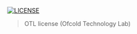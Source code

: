 

[![LICENSE](https://img.shields.io/badge/license-OTL-blue.svg?style=flat-square)](https://github.com/otl-license/mst/blob/master/LICENSE)


> OTL license (Ofcold Technology Lab)
